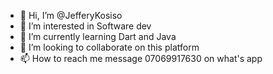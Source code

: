 - 👋 Hi, I’m @JefferyKosiso
- 👀 I’m interested in Software dev
- 🌱 I’m currently learning Dart and Java
- 💞️ I’m looking to collaborate on this platform
- 📫 How to reach me message 07069917630 on what's app

<!---
JefferyKosiso/JefferyKosiso is a ✨ special ✨ repository because its `README.md` (this file) appears on your GitHub profile.
You can click the Preview link to take a look at your changes.
--->
